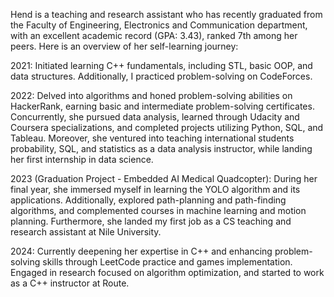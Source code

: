 <!---I'm Hend Emad, a passionate individual with a strong interest in algorithms, machine learning, and their practical applications. Currently, I'm deeply engaged in my research on pathfinding algorithms, exploring their effectiveness in both static and dynamic environments.

I am actively seeking opportunities to collaborate on exciting AI projects that involve machine learning, deep learning, and computer vision. I'm particularly interested in projects that require algorithm implementation and optimization.

If you're working on a project that aligns with my areas of interest, or if you're interested in discussing collaborations and sharing knowledge, let's connect and make a positive impact together!
--->

Hend is a teaching and research assistant who has recently graduated from the Faculty of Engineering, Electronics and Communication department, with an excellent academic record (GPA: 3.43), ranked 7th among her peers. Here is an overview of her self-learning journey:

2021: Initiated learning C++ fundamentals, including STL, basic OOP, and data structures. Additionally, I practiced problem-solving on CodeForces.

2022: Delved into algorithms and honed problem-solving abilities on HackerRank, earning basic and intermediate problem-solving certificates. Concurrently, she pursued data analysis, learned through Udacity and Coursera specializations, and completed projects utilizing Python, SQL, and Tableau. Moreover, she ventured into teaching international students probability, SQL, and statistics as a data analysis instructor, while landing her first internship in data science.

2023 (Graduation Project - Embedded AI Medical Quadcopter): During her final year, she immersed myself in learning the YOLO algorithm and its applications. Additionally, explored path-planning and path-finding algorithms, and complemented courses in machine learning and motion planning. Furthermore, she landed my first job as a CS teaching and research assistant at Nile University.

2024: Currently deepening her expertise in C++ and enhancing problem-solving skills through LeetCode practice and games implementation. Engaged in research focused on algorithm optimization, and started to work as a C++ instructor at Route.

<!--- 📫 How to reach me:

     Email: hendemadsaber@gmail.com
     LinkedIn: https://www.linkedin.com/in/hend-emad
--->
<!---
HendEmad/HendEmad is a ✨ special ✨ repository because its `README.md` (this file) appears on your GitHub profile.
You can click the Preview link to take a look at your changes.
--->

